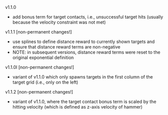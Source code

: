v1.1.0
- add bonus term for target contacts, i.e., unsuccessful target hits (usually because the velocity constraint was not met)

v1.1.1 [non-permanent changes!]
- use splines to define distance reward to currently shown targets and ensure that distance reward terms are non-negative
- NOTE: in subsequent versions, distance reward terms were reset to the original exponential definition

v1.1.0l [non-permanent changes!]
- variant of v1.1.0 which only spawns targets in the first column of the target grid (i.e., only on the left)

v1.1.2 [non-permanent changes!]
- variant of v1.1.0, where the target contact bonus term is scaled by the hitting velocity (which is defined as z-axis velocity of hammer)
